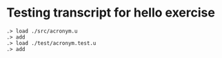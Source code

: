 # Testing transcript for hello exercise

```ucm
.> load ./src/acronym.u
.> add
.> load ./test/acronym.test.u
.> add
```
